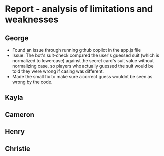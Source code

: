 # Report - analysis of limitations and weaknesses

## George
- Found an issue through running github copilot in the app.js file
- Issue: The bot's suit-check compared the user's guessed suit (which is normalized to lowercase) against the secret card's suit value without normalizing case, so players who actually guessed the suit would be told they were wrong if casing was different. 
- Made the small fix to make sure a correct guess wouldnt be seen as wrong by the code.

## Kayla

## Cameron

## Henry

## Christie

